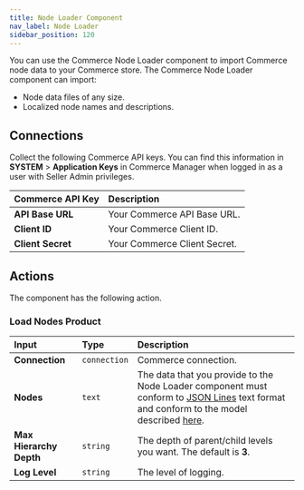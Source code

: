 ```yaml
---
title: Node Loader Component
nav_label: Node Loader
sidebar_position: 120
---
```


You can use the Commerce Node Loader component to import Commerce node data to your Commerce store. The Commerce Node Loader component can import:

- Node data files of any size. 
- Localized node names and descriptions.

## Connections

Collect the following Commerce API keys. You can find this information in **SYSTEM** > **Application Keys** in Commerce Manager when logged in as a user with Seller Admin privileges.

| Commerce API Key | Description                            |
|:------------------------------------|:---------------------------------------|
| **API Base URL**                    | Your Commerce API Base URL. |
| **Client ID**                       | Your Commerce Client ID. |
| **Client Secret**                   | Your Commerce Client Secret. |

## Actions

The component has the following action.

### Load Nodes Product 

| Input | Type | Description |
|:--- |:--- | :--- | 
| **Connection**  | `connection` | Commerce connection. | 
| **Nodes** | `text` | The data that you provide to the Node Loader component must conform to [JSON Lines](https://jsonlines.org/) text format and conform to the model described [here](/self-managed/composer/integration-hub/store-management/node-import#node-import-integration-file-format). | 
| **Max Hierarchy Depth** |`string` | The depth of parent/child levels you want. The default is **3**. | 
| **Log Level** | `string` | The level of logging. |
